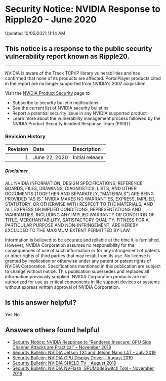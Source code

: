

Security Notice: NVIDIA Response to Ripple20 - June 2020
========================================================




 Updated 10/05/2021 11:14 AM



This notice is a response to the public security vulnerability report known as Ripple20.
----------------------------------------------------------------------------------------

 



---





NVIDIA is aware of the Treck TCP/IP library vulnerabilities and has confirmed that none of its products are affected. PortalPlayer products cited in the report are no longer supported from NVIDIA's 2007 acquisition. 
 

Visit the [NVIDIA Product Security](https://www.nvidia.com/security) page to


* Subscribe to security bulletin notifications
* See the current list of NVIDIA security bulletins
* Report a potential security issue in any NVIDIA supported product
* Learn more about the vulnerability management process followed by the NVIDIA Product Security Incident Response Team (PSIRT)



 

### Revision History


| Revision | Date | Description |
|-----------:|:--------------|:----------------|
| 1 | June 22, 2020 | Initial release |

 
 
 
 

##### Disclaimer


ALL NVIDIA INFORMATION, DESIGN SPECIFICATIONS, REFERENCE BOARDS, FILES, DRAWINGS, DIAGNOSTICS, LISTS, AND OTHER DOCUMENTS (TOGETHER AND SEPARATELY, "MATERIALS") ARE BEING PROVIDED "AS IS." NVIDIA MAKES NO WARRANTIES, EXPRESS, IMPLIED, STATUTORY, OR OTHERWISE WITH RESPECT TO THE MATERIALS, AND ALL EXPRESS OR IMPLIED CONDITIONS, REPRESENTATIONS AND WARRANTIES, INCLUDING ANY IMPLIED WARRANTY OR CONDITION OF TITLE, MERCHANTABILITY, SATISFACTORY QUALITY, FITNESS FOR A PARTICULAR PURPOSE AND NON-INFRINGEMENT, ARE HEREBY EXCLUDED TO THE MAXIMUM EXTENT PERMITTED BY LAW.


Information is believed to be accurate and reliable at the time it is furnished. However, NVIDIA Corporation assumes no responsibility for the consequences of use of such information or for any infringement of patents or other rights of third parties that may result from its use. No license is granted by implication or otherwise under any patent or patent rights of NVIDIA Corporation. Specifications mentioned in this publication are subject to change without notice. This publication supersedes and replaces all information previously supplied. NVIDIA Corporation products are not authorized for use as critical components in life support devices or systems without express written approval of NVIDIA Corporation.











Is this answer helpful?
-----------------------



Yes
No







Answers others found helpful
----------------------------


* [Security Notice: NVIDIA Response to “Rendered Insecure: GPU Side Channel Attacks are Practical” - November 2018](/app/answers/detail/a_id/4738/related/1)
* [Security Bulletin: NVIDIA Jetson TX1 and Jetson Nano L4T - July 2019](/app/answers/detail/a_id/4835/related/1)
* [Security Bulletin: NVIDIA GPU Display Driver - August 2019](/app/answers/detail/a_id/4841/related/1)
* [Security Bulletin: NVIDIA SHIELD TV - August 2019](/app/answers/detail/a_id/4804/related/1)
* [Security Bulletin: NVIDIA NVFlash, GPUModeSwitch Tool - November 2019](/app/answers/detail/a_id/4928/related/1)








